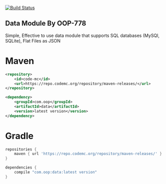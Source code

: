 [![Build Status](https://api.honeybeedev.com/latestVersion/com.oop/data/icon)](https://ci.codemc.io/job/oskardhavel/job/data-module/)

## Data Module By OOP-778
Simple, Effective to use data module that supports SQL databases (MySQl, SQLite), Flat Files as JSON

# Maven
```xml
<repository>
    <id>code-mc</id>
    <url>https://repo.codemc.org/repository/maven-releases/</url>
</repository>

<dependency>
    <groupId>com.oop</groupId>
    <artifactId>data</artifactId>
    <version>latest version</version>
</dependency>
```
# Gradle
```groovy
repositories {
    maven { url 'https://repo.codemc.org/repository/maven-releases/' }
}

dependencies {
    compile "com.oop:data:latest version"
}
```
